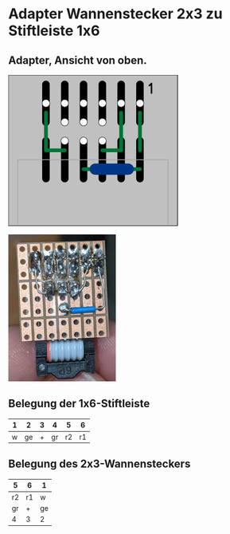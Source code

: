 

# Adapter Wannenstecker 2x3 zu Stiftleiste 1x6

## Adapter, Ansicht von oben.
![](kicad/Signalsimulator/Adapter-2x3zu1x6.svg)

![](kicad/Signalsimulator/Adapter-2x3zu1x6-Beispiel-small.jpg)


## Belegung der 1x6-Stiftleiste

1  | 2  | 3 |  4 | 5  | 6 
---|----|---|----|----|---
w  | ge | + | gr | r2 | r1  

## Belegung des 2x3-Wannensteckers 

5  | 6  | 1  
---|----|----
r2 | r1 | w  
gr | +  | ge 
4  | 3  | 2  